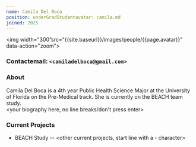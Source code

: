 ```yaml
---
name: Camila Del Boca
position: underGradStudentavatar: camila.md
joined: 2025
---
```

<img width="300”src="{{site.baseurl}}/images/people/{{page.avatar}}" data-action="zoom">
### Contactemail: `<camiladelboca@gmail.com>` <br>
### About
Camila Del Boca is a 4th year Public Health Science Major at the University of Florida on the Pre-Medical track. She is currently on the BEACH team study.  
<your biography here, no line breaks/don't press enter>
### Current Projects
- BEACH Study
-- <other current projects, start line with a - character>
